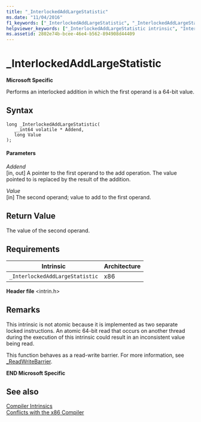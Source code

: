 ```yaml
---
title: "_InterlockedAddLargeStatistic"
ms.date: "11/04/2016"
f1_keywords: ["_InterlockedAddLargeStatistic", "_InterlockedAddLargeStatistic_cpp"]
helpviewer_keywords: ["_InterlockedAddLargeStatistic intrinsic", "InterlockedAddLargeStatistic intrinsic"]
ms.assetid: 2802e74b-bcee-46e4-b562-894908d44409
---
```

# _InterlockedAddLargeStatistic

**Microsoft Specific**

Performs an interlocked addition in which the first operand is a 64-bit value.

## Syntax

```
long _InterlockedAddLargeStatistic(
   __int64 volatile * Addend,
   long Value
);
```

#### Parameters

*Addend*<br/>
[in, out] A pointer to the first operand to the add operation. The value pointed to is replaced by the result of the addition.

*Value*<br/>
[in] The second operand; value to add to the first operand.

## Return Value

The value of the second operand.

## Requirements

|Intrinsic|Architecture|
|---------------|------------------|
|`_InterlockedAddLargeStatistic`|x86|

**Header file** \<intrin.h>

## Remarks

This intrinsic is not atomic because it is implemented as two separate locked instructions. An atomic 64-bit read that occurs on another thread during the execution of this intrinsic could result in an inconsistent value being read.

This function behaves as a read-write barrier. For more information, see [_ReadWriteBarrier](../intrinsics/readwritebarrier.md).

**END Microsoft Specific**

## See also

[Compiler Intrinsics](../intrinsics/compiler-intrinsics.md)<br/>
[Conflicts with the x86 Compiler](../build/x64-software-conventions.md#conflicts-with-the-x86-compiler)
